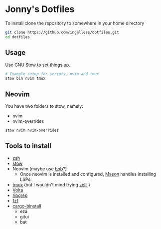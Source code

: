 # Jonny's Dotfiles

To install clone the repository to somewhere in your home directory

```sh
git clone https://github.com/ingalless/dotfiles.git
cd dotfiles
```

## Usage

Use GNU Stow to set things up.
```bash
# Example setup for scripts, nvim and tmux
stow bin nvim tmux
```

## Neovim

You have two folders to stow, namely:
* nvim
* nvim-overrides

```bash
stow nvim nvim-overrides
```

## Tools to install

* [zsh](https://ohmyz.sh/)
* [stow](https://www.gnu.org/software/stow/)
* Neovim (maybe use [bob](https://github.com/MordechaiHadad/bob)?)
    * Once neovim is installed and configured, [Mason](https://github.com/williamboman/mason.nvim) handles installing LSPs.
* [tmux](https://github.com/tmux/tmux/wiki/Installing) (but I wouldn't mind trying [zellij](https://github.com/zellij-org/zellij))
* [Volta](https://volta.sh/)
* [ripgrep](https://github.com/BurntSushi/ripgrep)
* [fzf](https://github.com/junegunn/fzf)
* [cargo-binstall](https://github.com/cargo-bins/cargo-binstall)
    * eza
    * gitui
    * bat
